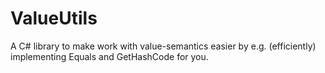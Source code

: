 ValueUtils
==========

A C# library to make work with value-semantics easier by e.g. (efficiently) implementing Equals and GetHashCode for you.
